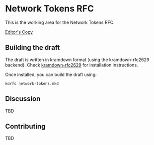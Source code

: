 # Network Tokens RFC
This is the working area for the Network Tokens RFC. 

[Editor's Copy](https://github.com/Network-Tokens/network-tokens-rfc/blob/master/draft-yiakoumis-network-tokens-00.txt)


## Building the draft
The draft is written in kramdown format (using the kramdown-rfc2629 backend). Check [kramdown-rfc2629](https://github.com/cabo/kramdown-rfc2629]) for installation instructions. 

Once installed, you can build the draft using:
~~~
kdrfc network-tokens.mkd
~~~

## Discussion
TBD

## Contributing
TBD
